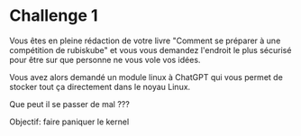 # Challenge 1

Vous êtes en pleine rédaction de votre livre "Comment se préparer à une compétition de rubiskube" et vous vous demandez l'endroit le plus sécurisé pour être sur que personne ne vous vole vos idées.

Vous avez alors demandé un module linux à ChatGPT qui vous permet de stocker tout ça directement dans le noyau Linux.  

Que peut il se passer de mal ???

Objectif: faire paniquer le kernel

